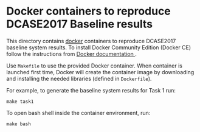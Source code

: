 Docker containers to reproduce DCASE2017 Baseline results
=========================================================

This directory contains [docker](https://www.docker.com/) containers to reproduce DCASE2017 baseline system results. To install Docker Community Edition (Docker CE) follow the instructions from [Docker documentation ](https://docs.docker.com/engine/installation/). 

Use ``Makefile`` to use the provided Docker container. When container is launched first time, Docker will create the container image by downloading and installing the needed libraries (defined in ``Dockerfile``).

For example, to generate the baseline system results for Task 1 run:

    make task1
    
To open bash shell inside the container environment, run:

    make bash

